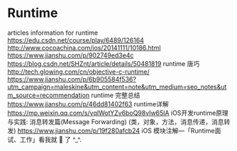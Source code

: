 # Runtime
articles information for runtime
https://edu.csdn.net/course/play/6489/126164
http://www.cocoachina.com/ios/20141111/10186.html
https://www.jianshu.com/p/902749ed3e4c
https://blog.csdn.net/SHZnt/article/details/50481819  runtime 唐巧
http://tech.glowing.com/cn/objective-c-runtime/
https://www.jianshu.com/p/6b905584f536?utm_campaign=maleskine&utm_content=note&utm_medium=seo_notes&utm_source=recommendation  runtime 完整总结
https://www.jianshu.com/p/46dd81402f63  runtime详解
https://mp.weixin.qq.com/s/yqIWotYZv6boQ98vIw65lA   iOS开发runtime原理与实践: 消息转发篇(Message Forwarding) (类，对象，方法，消息传递，消息转发)
https://www.jianshu.com/p/19f280afcb24   iOS 模块注解—「Runtime面试、工作」看我就 🐒 了 ^_^.
